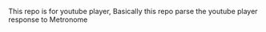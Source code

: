 This repo is for youtube player, Basically this repo parse the youtube player response to Metronome


